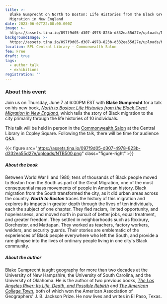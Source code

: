```yaml
---
title: >-
  Blake Gumprecht on North to Boston: Life Histories from the Black Great
  Migration in New England
date: 2023-06-07T22:00:00.000Z
image: >-
  https://assets.tina.io/097f9d05-d307-4978-823b-d332ea55d27e/uploads/NTBCover.png
backgroundImage: >-
  https://assets.tina.io/097f9d05-d307-4978-823b-d332ea55d27e/uploads/NTBCover.png
location: BPL Central Library – Commonwealth Salon
fee: Free
draft: true
tags:
  - author talk
  - exhibitions
registration: ''
---
```


### About this event

Join us on Thursday, June 7 at 6:00PM EST with **Blake Gumprecht** for a talk on his new book, *[North to Boston: Life Histories from the Black Great Migration in New England](https://global.oup.com/academic/product/north-to-boston-9780197614440?cc=us\&lang=en&)*, which tells the story of Black migration to the city primarily through the life histories of 10 individuals.

This talk will be held in person in the [Commonwealth Salon](https://www.bpl.org/central-library-floor-plan/) at the Central Library in Copley Square. Following the talk, there will be time for audience Q\&A.

{{< figure src="https://assets.tina.io/097f9d05-d307-4978-823b-d332ea55d27e/uploads/NTB500.png" class="figure-right" >}}

##### About the book

Between World War II and 1980, tens of thousands of Black people moved to Boston from the South as part of the Great Migration, one of the most consequential mass movements of people in American history. Black migration from the South transformed the city, as it did urban areas across the country. ***North to Boston*** traces the history of this migration and explores its impacts in greater depth through the lives of ten individuals, each the subject of one chapter. They fled racism, limited opportunity, and hopelessness, and moved north in pursuit of better jobs, equal treatment, and greater freedom. They settled in neighborhoods such as Roxbury, Dorchester, and Mattapan. They worked as teachers, factory workers, welders, and security guards. Their stories are emblematic of the experiences of Black people everywhere who left the South, and provide a rare glimpse into the lives of ordinary people living in one city's Black community.

##### About the author

Blake Gumprecht taught geography for more than two decades at the University of New Hampshire, the University of South Carolina, and the University of Oklahoma. He is the author of two previous books, *[The Los Angeles River: Its Life, Death, and Possible Rebirth](https://www.press.jhu.edu/books/title/2709/los-angeles-river)* and *[The American College Town](https://www.umasspress.com/9781558498136/the-american-college-town/)*, both of which won the American Association of Geographers' J. B. Jackson Prize. He now lives and writes in El Paso, Texas.
